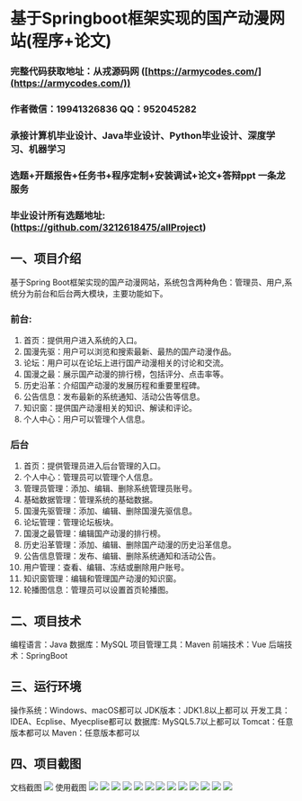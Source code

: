 基于Springboot框架实现的国产动漫网站(程序+论文)
=
###  完整代码获取地址：从戎源码网 ([https://armycodes.com/](https://armycodes.com/))
###  作者微信：19941326836  QQ：952045282 
###  承接计算机毕业设计、Java毕业设计、Python毕业设计、深度学习、机器学习
###  选题+开题报告+任务书+程序定制+安装调试+论文+答辩ppt 一条龙服务
###  毕业设计所有选题地址:(https://github.com/3212618475/allProject)


一、项目介绍
---
基于Spring Boot框架实现的国产动漫网站，系统包含两种角色：管理员、用户,系统分为前台和后台两大模块，主要功能如下。
### 前台:
1. 首页：提供用户进入系统的入口。
2. 国漫先驱：用户可以浏览和搜索最新、最热的国产动漫作品。
3. 论坛：用户可以在论坛上进行国产动漫相关的讨论和交流。
4. 国漫之最：展示国产动漫的排行榜，包括评分、点击率等。
5. 历史沿革：介绍国产动漫的发展历程和重要里程碑。
6. 公告信息：发布最新的系统通知、活动公告等信息。
7. 知识窗：提供国产动漫相关的知识、解读和评论。
8. 个人中心：用户可以管理个人信息。
### 后台
1. 首页：提供管理员进入后台管理的入口。
2. 个人中心：管理员可以管理个人信息。
3. 管理员管理：添加、编辑、删除系统管理员账号。
4. 基础数据管理：管理系统的基础数据。
5. 国漫先驱管理：添加、编辑、删除国漫先驱信息。
6. 论坛管理：管理论坛板块。
7. 国漫之最管理：编辑国产动漫的排行榜。
8. 历史沿革管理：添加、编辑、删除国产动漫的历史沿革信息。
9. 公告信息管理：发布、编辑、删除系统通知和活动公告。
10. 用户管理：查看、编辑、冻结或删除用户账号。
11. 知识窗管理：编辑和管理国产动漫的知识窗。
12. 轮播图信息：管理员可以设置首页轮播图。


二、项目技术
---
编程语言：Java
数据库：MySQL
项目管理工具：Maven
前端技术：Vue
后端技术：SpringBoot

三、运行环境
---
操作系统：Windows、macOS都可以
JDK版本：JDK1.8以上都可以
开发工具：IDEA、Ecplise、Myecplise都可以
数据库: MySQL5.7以上都可以
Tomcat：任意版本都可以
Maven：任意版本都可以

四、项目截图
---
文档截图
![](limage/1.png)
使用截图
![](image/1.png)
![](image/2.png)
![](image/3.png)
![](image/4.png)
![](image/5.png)
![](image/6.png)
![](image/7.png)
![](image/8.png)
![](image/9.png)
![](image/10.png)
![](image/11.png)
![](image/12.png)
![](image/13.png)

